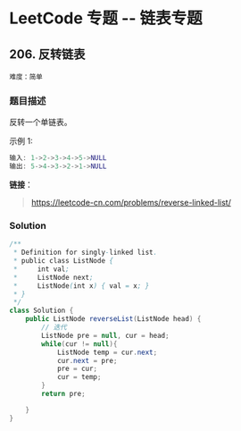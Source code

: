 # LeetCode 专题 -- 链表专题

## 206. 反转链表

`难度：简单`

### 题目描述

反转一个单链表。

示例 1:

```matlab
输入: 1->2->3->4->5->NULL
输出: 5->4->3->2->1->NULL
```

**链接**：
> <https://leetcode-cn.com/problems/reverse-linked-list/>

### Solution


```java
/**
 * Definition for singly-linked list.
 * public class ListNode {
 *     int val;
 *     ListNode next;
 *     ListNode(int x) { val = x; }
 * }
 */
class Solution {
    public ListNode reverseList(ListNode head) {
        // 迭代
        ListNode pre = null, cur = head;
        while(cur != null){
            ListNode temp = cur.next;
            cur.next = pre;
            pre = cur;
            cur = temp;            
        }
        return pre;

    }
}
```
